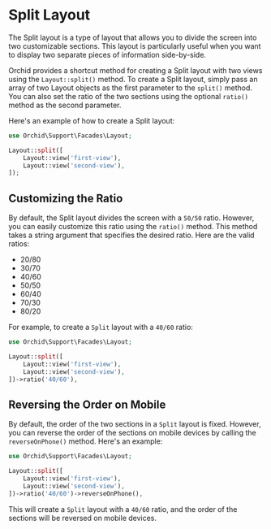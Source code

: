 
# Split Layout

The Split layout is a type of layout that allows you to divide the screen into two customizable sections. 
This layout is particularly useful when you want to display two separate pieces of information side-by-side.

Orchid provides a shortcut method for creating a Split layout with two views using the `Layout::split()` method. 
To create a Split layout, simply pass an array of two Layout objects as the first parameter to the `split()` method. 
You can also set the ratio of the two sections using the optional `ratio()` method as the second parameter.

Here's an example of how to create a Split layout:

```php
use Orchid\Support\Facades\Layout;

Layout::split([
    Layout::view('first-view'),
    Layout::view('second-view'),
]);
```

## Customizing the Ratio

By default, the Split layout divides the screen with a `50/50` ratio. However, you can easily customize this ratio using the `ratio()` method. 
This method takes a string argument that specifies the desired ratio. Here are the valid ratios:

- 20/80
- 30/70
- 40/60
- 50/50
- 60/40
- 70/30
- 80/20

For example, to create a `Split` layout with a `40/60` ratio:

```php
use Orchid\Support\Facades\Layout;

Layout::split([
    Layout::view('first-view'),
    Layout::view('second-view'),
])->ratio('40/60'),
```


## Reversing the Order on Mobile

By default, the order of the two sections in a `Split` layout is fixed. 
However, you can reverse the order of the sections on mobile devices by calling the `reverseOnPhone()` method. Here's an example:

```php
use Orchid\Support\Facades\Layout;

Layout::split([
    Layout::view('first-view'),
    Layout::view('second-view'),
])->ratio('40/60')->reverseOnPhone(),
```

This will create a `Split` layout with a `40/60` ratio, and the order of the sections will be reversed on mobile devices.

